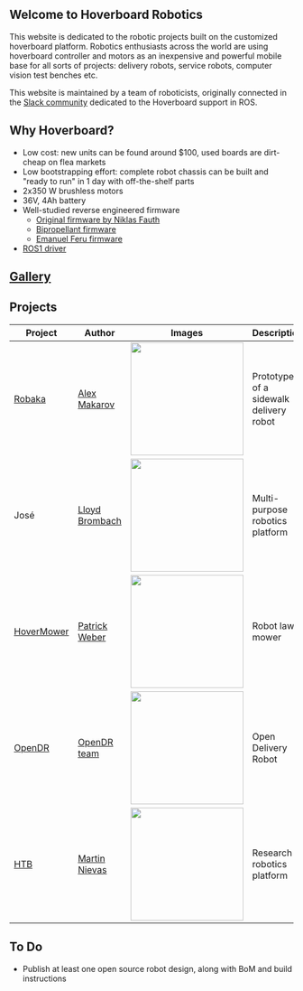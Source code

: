 ## Welcome to Hoverboard Robotics

This website is dedicated to the robotic projects built on the customized hoverboard platform. Robotics enthusiasts across the world are using hoverboard controller and motors as an inexpensive and powerful mobile base for all sorts of projects: delivery robots, service robots, computer vision test benches etc.

This website is maintained by a team of roboticists, originally connected in the [Slack community](https://join.slack.com/t/robaka/shared_invite/zt-q52yfvnl-IP0h~JDOmgh3VmJ7Hh69Jw) dedicated to the Hoverboard support in ROS.

## Why Hoverboard?

* Low cost: new units can be found around $100, used boards are dirt-cheap on flea markets
* Low bootstrapping effort: complete robot chassis can be built and "ready to run" in 1 day with off-the-shelf parts
* 2x350 W brushless motors
* 36V, 4Ah battery
* Well-studied reverse engineered firmware
  *  [Original firmware by Niklas Fauth](https://github.com/NiklasFauth/hoverboard-firmware-hack)
  *  [Bipropellant firmware](https://github.com/bipropellant/bipropellant-hoverboard-firmware)
  *  [Emanuel Feru firmware](https://github.com/EmanuelFeru/hoverboard-firmware-hack-FOC)
* [ROS1 driver](https://github.com/alex-makarov/hoverboard-driver) 

## [Gallery](gallery.md)

## Projects

| Project                                              | Author                                          | Images                                  | Description                            |
|------------------------------------------------------|-------------------------------------------------|-----------------------------------------|----------------------------------------|
| [Robaka](https://github.com/alex-makarov/robaka-ros) | [Alex Makarov](https://github.com/alex-makarov) | <img src="img/robaka.jpg" width="200"/> | Prototype of a sidewalk delivery robot |
| José | [Lloyd Brombach](https://github.com/lbrombach) | <img src="img/jose_front.jpeg" width="200"/> | Multi-purpose robotics platform |
| [HoverMower](https://hovermower.github.io/) | [Patrick Weber](https://github.com/paddycube) | <img src="img/hovermower.png" width="200"/> | Robot lawn mower |
| [OpenDR](https://www.opendr.xyz/) | [OpenDR team](opendrxyz@gmail.com) | <img src="https://lh3.googleusercontent.com/vZlFxLjxyh3c5NIpfo-WMybvmEa7q9mgkkn8G-sVdw1UK1VQEq_ZfA7LHQZgxqo757ANA0xgaUIbaHJtg4gsUDAHL71snAHupW7IOieGnuaEciP0Si7b38ddYZLHBrd36A=w1280" width="200"/> | Open Delivery Robot | 
| [HTB](https://htb-hovertablebot.github.io/) | [Martin Nievas](https://github.com/MartinNievas) | <img src="https://user-images.githubusercontent.com/24465803/152160449-6cb971d6-3c35-4738-8752-fad6d8806ee4.png" width="200"/>| Research robotics platform |

## To Do
* Publish at least one open source robot design, along with BoM and build instructions
